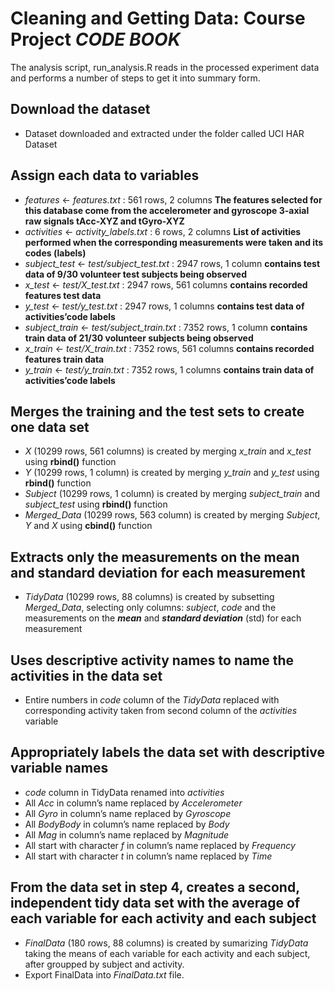 # Cleaning and Getting Data: Course Project *CODE BOOK*
The analysis script, run_analysis.R reads in the processed experiment data and performs a number of steps to get it into summary form.

## Download the dataset
- Dataset downloaded and extracted under the folder called UCI HAR Dataset

## Assign each data to variables
- *features* <- *features.txt* : 561 rows, 2 columns
**The features selected for this database come from the accelerometer and gyroscope 3-axial raw signals tAcc-XYZ and tGyro-XYZ**
- *activities* <- *activity_labels.txt* : 6 rows, 2 columns
**List of activities performed when the corresponding measurements were taken and its codes (labels)**
- *subject_test* <- *test/subject_test.txt* : 2947 rows, 1 column
**contains test data of 9/30 volunteer test subjects being observed**
- *x_test* <- *test/X_test.txt* : 2947 rows, 561 columns
**contains recorded features test data**
- *y_test* <- *test/y_test.txt* : 2947 rows, 1 columns
**contains test data of activities’code labels**
- *subject_train* <- *test/subject_train.txt* : 7352 rows, 1 column
**contains train data of 21/30 volunteer subjects being observed**
- *x_train* <- *test/X_train.txt* : 7352 rows, 561 columns
**contains recorded features train data**
- *y_train* <- *test/y_train.txt* : 7352 rows, 1 columns
**contains train data of activities’code labels**

## Merges the training and the test sets to create one data set
- *X* (10299 rows, 561 columns) is created by merging *x_train* and *x_test* using **rbind()** function
- *Y* (10299 rows, 1 column) is created by merging *y_train* and *y_test* using **rbind()** function
- *Subject* (10299 rows, 1 column) is created by merging *subject_train* and *subject_test* using **rbind()** function
- *Merged_Data* (10299 rows, 563 column) is created by merging *Subject*, *Y* and *X* using **cbind()** function

## Extracts only the measurements on the mean and standard deviation for each measurement
- *TidyData* (10299 rows, 88 columns) is created by subsetting *Merged_Data*, selecting only columns: *subject*, *code* and the measurements on the ***mean*** and ***standard deviation*** (std) for each measurement

## Uses descriptive activity names to name the activities in the data set
- Entire numbers in *code* column of the *TidyData* replaced with corresponding activity taken from second column of the *activities* variable

## Appropriately labels the data set with descriptive variable names
- *code* column in TidyData renamed into *activities*
- All *Acc* in column’s name replaced by *Accelerometer*
- All *Gyro* in column’s name replaced by *Gyroscope*
- All *BodyBody* in column’s name replaced by *Body*
- All *Mag* in column’s name replaced by *Magnitude*
- All start with character *f* in column’s name replaced by *Frequency*
- All start with character *t* in column’s name replaced by *Time*

## From the data set in step 4, creates a second, independent tidy data set with the average of each variable for each activity and each subject
- *FinalData* (180 rows, 88 columns) is created by sumarizing *TidyData* taking the means of each variable for each activity and each subject, after groupped by subject and activity.
- Export FinalData into *FinalData.txt* file.
